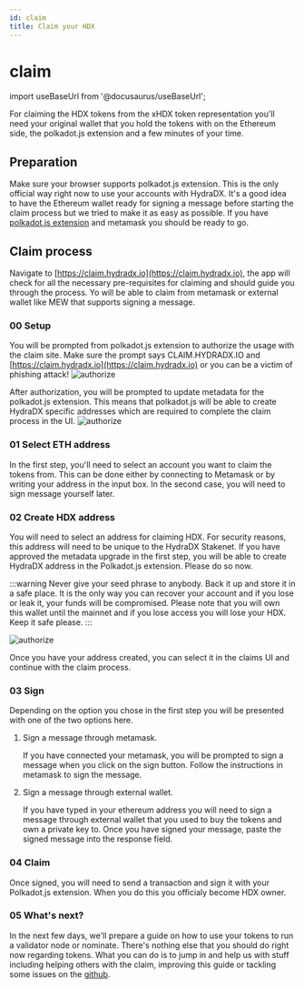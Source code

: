 ```yaml
---
id: claim
title: Claim your HDX
---
```


# claim

import useBaseUrl from '@docusaurus/useBaseUrl';

For claiming the HDX tokens from the xHDX token representation you'll need your original wallet that you hold the tokens with on the Ethereum side, the polkadot.js extension and a few minutes of your time.

## Preparation

Make sure your browser supports polkadot.js extension. This is the only official way right now to use your accounts with HydraDX. It's a good idea to have the Ethereum wallet ready for signing a message before starting the claim process but we tried to make it as easy as possible. If you have [polkadot.js extension](https://polkadot.js.org/extension/) and metamask you should be ready to go.

## Claim process

Navigate to [https://claim.hydradx.io](https://claim.hydradx.io), the app will check for all the necessary pre-requisites for claiming and should guide you through the process. Yo will be able to claim from metamask or external wallet like MEW that supports signing a message.

### 00 Setup

You will be prompted from polkadot.js extension to authorize the usage with the claim site. Make sure the prompt says CLAIM.HYDRADX.IO and [https://claim.hydradx.io](https://claim.hydradx.io) or you can be a victim of phishing attack! ![authorize](https://github.com/mixerby/HydraDX-docs/tree/417bcd1e7fc73fb9f311a169818503bd53f96806/docs/%7BuseBaseUrl%28%27/claim/authorize.png%27%29%7D)

After authorization, you will be prompted to update metadata for the polkadot.js extension. This means that polkadot.js will be able to create HydraDX specific addresses which are required to complete the claim process in the UI. ![authorize](https://github.com/mixerby/HydraDX-docs/tree/417bcd1e7fc73fb9f311a169818503bd53f96806/docs/%7BuseBaseUrl%28%27/claim/metadata.png%27%29%7D)

### 01 Select ETH address

In the first step, you'll need to select an account you want to claim the tokens from. This can be done either by connecting to Metamask or by writing your address in the input box. In the second case, you will need to sign message yourself later.

### 02 Create HDX address

You will need to select an address for claiming HDX. For security reasons, this address will need to be unique to the HydraDX Stakenet. If you have approved the metadata upgrade in the first step, you will be able to create HydraDX address in the Polkadot.js extension. Please do so now.

:::warning Never give your seed phrase to anybody. Back it up and store it in a safe place. It is the only way you can recover your account and if you lose or leak it, your funds will be compromised. Please note that you will own this wallet until the mainnet and if you lose access you will lose your HDX. Keep it safe please. :::

![authorize](https://github.com/mixerby/HydraDX-docs/tree/417bcd1e7fc73fb9f311a169818503bd53f96806/docs/%7BuseBaseUrl%28%27/claim/create-account.png%27%29%7D)

Once you have your address created, you can select it in the claims UI and continue with the claim process.

### 03 Sign

Depending on the option you chose in the first step you will be presented with one of the two options here.

1. Sign a message through metamask.

   If you have connected your metamask, you will be prompted to sign a message when you click on the sign button. Follow the instructions in metamask to sign the message.

2. Sign a message through external wallet.

   If you have typed in your ethereum address you will need to sign a message through external wallet that you used to buy the tokens and own a private key to. Once you have signed your message, paste the signed message into the response field.

### 04 Claim

Once signed, you will need to send a transaction and sign it with your Polkadot.js extension. When you do this you officialy become HDX owner.

### 05 What's next?

In the next few days, we'll prepare a guide on how to use your tokens to run a validator node or nominate. There's nothing else that you should do right now regarding tokens. What you can do is to jump in and help us with stuff including helping others with the claim, improving this guide or tackling some issues on the [github](https://github.com/galacticcouncil).

